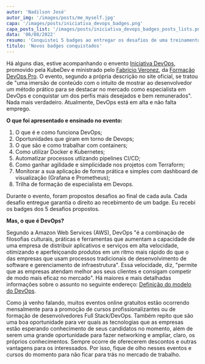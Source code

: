 ```yaml
---
autor: 'Nadilson José'
autor_img: '/images/posts/me_myself.jpg'
capa: '/images/posts/iniciativa_devops_badges.png'
capa_posts_list: '/images/posts/iniciativa_devops_badges_posts_lists.png'
data: '06/08/2022'
resumo: 'Conquistei 5 badges ao entregar os desafios de uma treinamento online, o Iniciativa DevOps.'
titulo: 'Novos badges conquistados'
---
```


Há alguns dias, estive acompanhando o envento [Iniciativa DevOps](https://iniciativadevops.com.br/), promovido pela KubeDev e ministrado pelo [Fabricio Veronez](https://www.linkedin.com/in/fabricioveronez), da [Formação DevOps Pro](https://www.linkedin.com/company/devopspro/). O evento, segundo a própria descrição no site oficial, se tratou de "uma imersão de conteúdo com o intuito de mostrar ao desenvolvedor um método prático para se destacar no mercado como especialista em DevOps e conquistar um dos perfis mais desejados e bem remunerados". Nada mais verdadeiro. Atualmente, DevOps está em alta e não falta emprego.

**O que foi apresentado e ensinado no evento:**

1. O que é e como funciona DevOps;
2. Oportunidades que giram em torno de Devops;
3. O que são e como trabalhar com containers;
4. Como utilizar Docker e Kubernetes;
5. Automatizar processos utlizando pipelines CI/CD;
6. Como ganhar agilidade e simplicidade nos projetos com Terraform;
7. Monitorar a sua aplicação de forma prática e simples com dashboard de visualização (Grafana e Prometheus);
8. Trilha de formação de especialista em Devops.

Durante o evento, foram propostos desafios ao final de cada aula. Cada desafio entregue garantia o direito ao recebimento de um badge. Eu recebi os badges dos 5 desafios propostos.

**Mas, o que é DevOps?**

Segundo a Amazon Web Services (AWS), DevOps "é a combinação de filosofias culturais, práticas e ferramentas que aumentam a capacidade de uma empresa de distribuir aplicativos e serviços em alta velocidade, otimizando e aperfeiçoando produtos em um ritmo mais rápido do que o das empresas que usam processos tradicionais de desenvolvimento de software e gerenciamento de infraestrutura". Essa velocidade, diz, "permite que as empresas atendam melhor aos seus clientes e consigam competir de modo mais eficaz no mercado". Há maiores e mais detalhadas informações sobre o assunto no seguinte endereço: [Definição do modelo do DevOps](https://aws.amazon.com/pt/devops/what-is-devops/).

Como já venho falando, muitos eventos online gratuitos estão ocorrendo mensalmente para a promoção de cursos profissionalizantes ou de formação de desenvolvedores Full Stack/DevOps. Também repito que são uma boa oportunidade para ver quais as tecnologias que as empresas estão esperando conhecimento de seus candidatos no momento, além de serem uma grande oportunidade para fazer networking e ampliar, claro, os próprios conhecimentos. Sempre ocorre de oferecerem descontos e outras vantagens para os interessados. Por isso, fique de olho nesses eventos e cursos do momento para não ficar para trás no mercado de trabalho.
